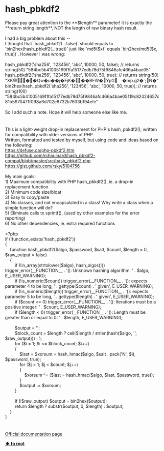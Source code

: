 # hash_pbkdf2




<div class="phpcode"><span class="html">
Please pay great attention to the **$length** parameter! It is exactly the **return string length**, NOT the length of raw binary hash result.<br><br>I had a big problem about this -- <br>I thought that `hash_pbkdf2(...false)` should equals to `bin2hex(hash_pbkdf2(...true))` just like `md5($x)` equals `bin2hex(md5($x, true))`. However I was wrong:<br><br>hash_pbkdf2(&apos;sha256&apos;, &apos;123456&apos;, &apos;abc&apos;, 10000, 50, false); // returns string(50) &quot;584bc5b41005169f1fa15177edb78d75f9846afc466a4bae05&quot;<br>hash_pbkdf2(&apos;sha256&apos;, &apos;123456&apos;, &apos;abc&apos;, 10000, 50, true); // returns string(50) &quot;XK&#x174;&#xFFFD;&#xFFFD;Qw&#xFFFD;u&#xFFFD;&#xFFFD;j&#xFFFD;FjK&#xFFFD;&#xFFFD;&#xFFFD;BFW&#xFFFD;YpG&#xA0; &#xA0; &#xFFFD;mp.g2&#xFFFD;`;N&#xFFFD;&quot;<br>bin2hex(hash_pbkdf2(&apos;sha256&apos;, &apos;123456&apos;, &apos;abc&apos;, 10000, 50, true)); // returns string(100) &quot;584bc5b41005169f1fa15177edb78d75f9846afc466a4bae05119c82424657c81b5970471f098a6d702e6732b7603b194efe&quot;<br><br>So I add such a note. Hope it will help someone else like me.</span>
</div>
  

#


<div class="phpcode"><span class="html">
This is a light-weight drop-in replacement for PHP&apos;s hash_pbkdf2(); written for compatibility with older versions of PHP.<br>Written, formatted and tested by myself, but using code and ideas based on the following:<br><a href="https://defuse.ca/php-pbkdf2.htm" rel="nofollow" target="_blank">https://defuse.ca/php-pbkdf2.htm</a><br><a href="https://github.com/rchouinard/hash_pbkdf2-compat/blob/master/src/hash_pbkdf2.php" rel="nofollow" target="_blank">https://github.com/rchouinard/hash_pbkdf2-compat/blob/master/src/hash_pbkdf2.php</a><br><a href="https://gist.github.com/rsky/5104756" rel="nofollow" target="_blank">https://gist.github.com/rsky/5104756</a><br><br>My main goals:<br>1) Maximum compatibility with PHP hash_pbkdf2(), ie. a drop-in replacement function<br>2) Minimum code size/bloat<br>3) Easy to copy/paste<br>4) No classes, and not encapsulated in a class! Why write a class when a simple function will do?<br>5) Eliminate calls to sprintf(). (used by other examples for the error reporting)<br>6) No other dependencies, ie. extra required functions<br><br><span class="default">&lt;?php<br></span><span class="keyword">if (!</span><span class="default">function_exists</span><span class="keyword">(</span><span class="string">&apos;hash_pbkdf2&apos;</span><span class="keyword">))<br>{<br>&#xA0; &#xA0; function </span><span class="default">hash_pbkdf2</span><span class="keyword">(</span><span class="default">$algo</span><span class="keyword">, </span><span class="default">$password</span><span class="keyword">, </span><span class="default">$salt</span><span class="keyword">, </span><span class="default">$count</span><span class="keyword">, </span><span class="default">$length </span><span class="keyword">= </span><span class="default">0</span><span class="keyword">, </span><span class="default">$raw_output </span><span class="keyword">= </span><span class="default">false</span><span class="keyword">)<br>&#xA0; &#xA0; {<br>&#xA0; &#xA0; &#xA0; &#xA0; if (!</span><span class="default">in_array</span><span class="keyword">(</span><span class="default">strtolower</span><span class="keyword">(</span><span class="default">$algo</span><span class="keyword">), </span><span class="default">hash_algos</span><span class="keyword">())) </span><span class="default">trigger_error</span><span class="keyword">(</span><span class="default">__FUNCTION__ </span><span class="keyword">. </span><span class="string">&apos;(): Unknown hashing algorithm: &apos; </span><span class="keyword">. </span><span class="default">$algo</span><span class="keyword">, </span><span class="default">E_USER_WARNING</span><span class="keyword">);<br>&#xA0; &#xA0; &#xA0; &#xA0; if (!</span><span class="default">is_numeric</span><span class="keyword">(</span><span class="default">$count</span><span class="keyword">)) </span><span class="default">trigger_error</span><span class="keyword">(</span><span class="default">__FUNCTION__ </span><span class="keyword">. </span><span class="string">&apos;(): expects parameter 4 to be long, &apos; </span><span class="keyword">. </span><span class="default">gettype</span><span class="keyword">(</span><span class="default">$count</span><span class="keyword">) . </span><span class="string">&apos; given&apos;</span><span class="keyword">, </span><span class="default">E_USER_WARNING</span><span class="keyword">);<br>&#xA0; &#xA0; &#xA0; &#xA0; if (!</span><span class="default">is_numeric</span><span class="keyword">(</span><span class="default">$length</span><span class="keyword">)) </span><span class="default">trigger_error</span><span class="keyword">(</span><span class="default">__FUNCTION__ </span><span class="keyword">. </span><span class="string">&apos;(): expects parameter 5 to be long, &apos; </span><span class="keyword">. </span><span class="default">gettype</span><span class="keyword">(</span><span class="default">$length</span><span class="keyword">) . </span><span class="string">&apos; given&apos;</span><span class="keyword">, </span><span class="default">E_USER_WARNING</span><span class="keyword">);<br>&#xA0; &#xA0; &#xA0; &#xA0; if (</span><span class="default">$count </span><span class="keyword">&lt;= </span><span class="default">0</span><span class="keyword">) </span><span class="default">trigger_error</span><span class="keyword">(</span><span class="default">__FUNCTION__ </span><span class="keyword">. </span><span class="string">&apos;(): Iterations must be a positive integer: &apos; </span><span class="keyword">. </span><span class="default">$count</span><span class="keyword">, </span><span class="default">E_USER_WARNING</span><span class="keyword">);<br>&#xA0; &#xA0; &#xA0; &#xA0; if (</span><span class="default">$length </span><span class="keyword">&lt; </span><span class="default">0</span><span class="keyword">) </span><span class="default">trigger_error</span><span class="keyword">(</span><span class="default">__FUNCTION__ </span><span class="keyword">. </span><span class="string">&apos;(): Length must be greater than or equal to 0: &apos; </span><span class="keyword">. </span><span class="default">$length</span><span class="keyword">, </span><span class="default">E_USER_WARNING</span><span class="keyword">);<br><br>&#xA0; &#xA0; &#xA0; &#xA0; </span><span class="default">$output </span><span class="keyword">= </span><span class="string">&apos;&apos;</span><span class="keyword">;<br>&#xA0; &#xA0; &#xA0; &#xA0; </span><span class="default">$block_count </span><span class="keyword">= </span><span class="default">$length </span><span class="keyword">? </span><span class="default">ceil</span><span class="keyword">(</span><span class="default">$length </span><span class="keyword">/ </span><span class="default">strlen</span><span class="keyword">(</span><span class="default">hash</span><span class="keyword">(</span><span class="default">$algo</span><span class="keyword">, </span><span class="string">&apos;&apos;</span><span class="keyword">, </span><span class="default">$raw_output</span><span class="keyword">))) : </span><span class="default">1</span><span class="keyword">;<br>&#xA0; &#xA0; &#xA0; &#xA0; for (</span><span class="default">$i </span><span class="keyword">= </span><span class="default">1</span><span class="keyword">; </span><span class="default">$i </span><span class="keyword">&lt;= </span><span class="default">$block_count</span><span class="keyword">; </span><span class="default">$i</span><span class="keyword">++)<br>&#xA0; &#xA0; &#xA0; &#xA0; {<br>&#xA0; &#xA0; &#xA0; &#xA0; &#xA0; &#xA0; </span><span class="default">$last </span><span class="keyword">= </span><span class="default">$xorsum </span><span class="keyword">= </span><span class="default">hash_hmac</span><span class="keyword">(</span><span class="default">$algo</span><span class="keyword">, </span><span class="default">$salt </span><span class="keyword">. </span><span class="default">pack</span><span class="keyword">(</span><span class="string">&apos;N&apos;</span><span class="keyword">, </span><span class="default">$i</span><span class="keyword">), </span><span class="default">$password</span><span class="keyword">, </span><span class="default">true</span><span class="keyword">);<br>&#xA0; &#xA0; &#xA0; &#xA0; &#xA0; &#xA0; for (</span><span class="default">$j </span><span class="keyword">= </span><span class="default">1</span><span class="keyword">; </span><span class="default">$j </span><span class="keyword">&lt; </span><span class="default">$count</span><span class="keyword">; </span><span class="default">$j</span><span class="keyword">++)<br>&#xA0; &#xA0; &#xA0; &#xA0; &#xA0; &#xA0; {<br>&#xA0; &#xA0; &#xA0; &#xA0; &#xA0; &#xA0; &#xA0; &#xA0; </span><span class="default">$xorsum </span><span class="keyword">^= (</span><span class="default">$last </span><span class="keyword">= </span><span class="default">hash_hmac</span><span class="keyword">(</span><span class="default">$algo</span><span class="keyword">, </span><span class="default">$last</span><span class="keyword">, </span><span class="default">$password</span><span class="keyword">, </span><span class="default">true</span><span class="keyword">));<br>&#xA0; &#xA0; &#xA0; &#xA0; &#xA0; &#xA0; }<br>&#xA0; &#xA0; &#xA0; &#xA0; &#xA0; &#xA0; </span><span class="default">$output </span><span class="keyword">.= </span><span class="default">$xorsum</span><span class="keyword">;<br>&#xA0; &#xA0; &#xA0; &#xA0; }<br><br>&#xA0; &#xA0; &#xA0; &#xA0; if (!</span><span class="default">$raw_output</span><span class="keyword">) </span><span class="default">$output </span><span class="keyword">= </span><span class="default">bin2hex</span><span class="keyword">(</span><span class="default">$output</span><span class="keyword">);<br>&#xA0; &#xA0; &#xA0; &#xA0; return </span><span class="default">$length </span><span class="keyword">? </span><span class="default">substr</span><span class="keyword">(</span><span class="default">$output</span><span class="keyword">, </span><span class="default">0</span><span class="keyword">, </span><span class="default">$length</span><span class="keyword">) : </span><span class="default">$output</span><span class="keyword">;<br>&#xA0; &#xA0; }<br>}</span>
</span>
</div>
  

#

[Official documentation page](https://www.php.net/manual/en/function.hash-pbkdf2.php)

**[⬆ to root](/)**